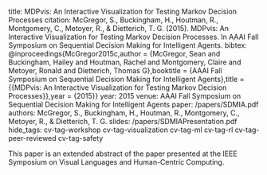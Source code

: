 title: MDPvis: An Interactive Visualization for Testing Markov Decision Processes
citation: McGregor, S., Buckingham, H., Houtman, R., Montgomery, C., Metoyer, R., & Dietterich, T. G. (2015). MDPvis: An Interactive Visualization for Testing Markov Decision Processes. In AAAI Fall Symposium on Sequential Decision Making for Intelligent Agents.
bibtex: @inproceedings{McGregor2015c,author = {McGregor, Sean and Buckingham, Hailey and Houtman, Rachel and Montgomery, Claire and Metoyer, Ronald and Dietterich, Thomas G},booktitle = {AAAI Fall Symposium on Sequential Decision Making for Intelligent Agents},title = {{MDPvis: An Interactive Visualization for Testing Markov Decision Processes}},year = {2015}}
year: 2015
venue: AAAI Fall Symposium on Sequential Decision Making for Intelligent Agents
paper: /papers/SDMIA.pdf
authors: McGregor, S., Buckingham, H., Houtman, R., Montgomery, C., Metoyer, R., & Dietterich, T. G.
slides: /papers/SDMIAPresentation.pdf
hide_tags: cv-tag-workshop cv-tag-visualization cv-tag-ml cv-tag-rl cv-tag-peer-reviewed cv-tag-safety

This paper is an extended abstract of the paper presented at the IEEE Symposium on Visual Languages and Human-Centric Computing.
